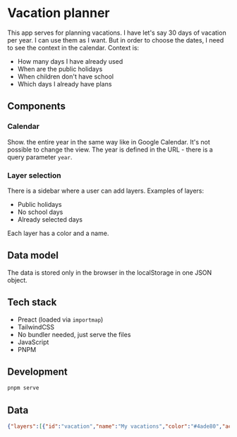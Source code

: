 # Vacation planner

This app serves for planning vacations. I have let's say 30 days of vacation per year. I can use them as I want. But in order to choose the dates, I need to see the context in the calendar. Context is:
- How many days I have already used
- When are the public holidays
- When children don't have school
- Which days I already have plans

## Components

### Calendar

Show. the entire year in the same way like in Google Calendar. It's not possible to change the view.
The year is defined in the URL - there is a query parameter `year`.

### Layer selection

There is a sidebar where a user can add layers. Examples of layers:
- Public holidays
- No school days
- Already selected days

Each layer has a color and a name.

## Data model

The data is stored only in the browser in the localStorage in one JSON object.

## Tech stack

- Preact (loaded via `importmap`)
- TailwindCSS
- No bundler needed, just serve the files
- JavaScript
- PNPM

## Development

```bash
pnpm serve
```

## Data

```json
{"layers":[{"id":"vacation","name":"My vacations","color":"#4ade80","active":true,"dates":["2025-12-31","2025-01-01","2025-01-02","2025-01-06"]},{"id":"layer_1745959259240","name":"Festivos","color":"#eaf73b","active":true,"dates":["2025-04-16","2025-04-17","2025-04-30","2025-07-27","2025-08-14","2025-09-14","2025-10-31","2025-12-05","2025-12-07","2025-12-24"]},{"id":"layer_1745959454024","name":"No hay cole","color":"#f73bbb","active":true,"dates":["2025-04-20","2025-04-21","2025-04-22","2025-04-23","2025-04-24"]}],"totalVacationDays":30}
```